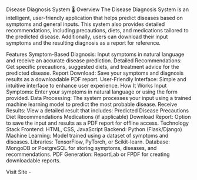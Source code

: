 Disease Diagnosis System 🌡️
Overview
The Disease Diagnosis System is an intelligent, user-friendly application that helps predict diseases based on symptoms and general inputs. This system also provides detailed recommendations, including precautions, diets, and medications tailored to the predicted disease. Additionally, users can download their input symptoms and the resulting diagnosis as a report for reference.

Features
Symptom-Based Diagnosis: Input symptoms in natural language and receive an accurate disease prediction.
Detailed Recommendations: Get specific precautions, suggested diets, and treatment advice for the predicted disease.
Report Download: Save your symptoms and diagnosis results as a downloadable PDF report.
User-Friendly Interface: Simple and intuitive interface to enhance user experience.
How It Works
Input Symptoms: Enter your symptoms in natural language or using the form provided.
Data Processing: The system processes your input using a trained machine learning model to predict the most probable disease.
Receive Results: View a detailed result that includes:
Predicted Disease
Precautions
Diet Recommendations
Medications (if applicable)
Download Report: Option to save the input and results as a PDF report for offline access.
Technology Stack
Frontend: HTML, CSS, JavaScript
Backend: Python (Flask/Django)
Machine Learning:
Model trained using a dataset of symptoms and diseases.
Libraries: TensorFlow, PyTorch, or Scikit-learn.
Database: MongoDB or PostgreSQL for storing symptoms, diseases, and recommendations.
PDF Generation: ReportLab or FPDF for creating downloadable reports.


Visit Site - 
